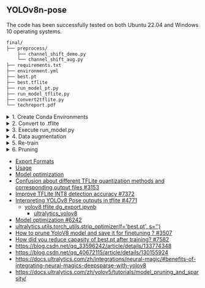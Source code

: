 ## YOLOv8n-pose

The code has been successfully tested on both Ubuntu 22.04 and Windows 10 operating systems.


```bash
final/
├── preprocess/
    ├── channel_shift_demo.py
    └── channel_shift_aug.py
├── requirements.txt
├── environment.yml
├── best.pt
├── best.tflite
├── run_model_pt.py
├── run_model_tflite.py
├── convert2tflite.py
└── techreport.pdf
```


<details><summary>1. Create Conda Environments</summary>

- for pip users

```bash
$ conda env remove -n yuhs1
$ conda create -n yuhs1 python=3.10 -y
$ conda activate yuhs1
$ pip install ultralytics
$ pip install nvidia-pyindex
$ pip install onnx-graphsurgeon
$ pip install -r requirements.txt
```

- for Conda users

```bash
$ conda env create -f environment.yml
```

- for Docker users

```bash

```

</details>


<details><summary>2. Convert to .tflite</summary>

```bash
$ python convert2tflite.py
```

</details>


<details><summary>3. Execute run_model.py</summary>

```bash
# for best.pt inference
$ python run_model_pt.py ./imageList.txt test_data

# for best.tflite inference
$ python run_model_tflite.py ./imageList.txt test_data
```

</details>



<details><summary>4. Data augmentation</summary>

```bash
# ivslab_facial _testing_example_private_final
$ python predict.py

# preprocess
$ fitTest_aug.py
$ channel_shift_aug.py
```

</details>


<details><summary>5. Re-train</summary>

```bash
$ git clone https://github.com/ultralytics/ultralytics.git
```

</details>


<details><summary>6. Pruning</summary>

```bash
# https://github.com/VainF/Torch-Pruning/tree/master/examples/yolov8
$ conda create -n yuhs1_p python=3.10 -y
$ conda activate yuhs1_p
$ pip install ultralytics
$ git clone https://github.com/VainF/Torch-Pruning.git
$ mv Torch-Pruning v8_160_pruning
$ cd v8_160_pruning/
$ git clone https://github.com/ultralytics/ultralytics.git 
$ cp examples/yolov8/yolov8_pruning.py ultralytics/
$ cd ultralytics/
$ git checkout 44c7c3514d87a5e05cfb14dba5a3eeb6eb860e70    # for compatibility
```

</details>


- [Export Formats](https://docs.ultralytics.com/modes/export/#export-formats)
- [Usage](https://docs.ultralytics.com/integrations/tflite/#usage)
- [Model optimization](https://www.tensorflow.org/lite/performance/model_optimization)
- [Confusion about different TFLite quantization methods and corresponding output files #3153](https://github.com/ultralytics/ultralytics/issues/3153)
- [Improve TFLite INT8 detection accuracy #7372](https://github.com/ultralytics/ultralytics/pull/7372)
- [Interpreting YOLOv8 Pose outputs in tflite #4771](https://github.com/ultralytics/ultralytics/issues/4771)
    - [yolov8 tflite dg_export.ipynb](https://colab.research.google.com/drive/1yjCEwwFuMKvFJceSDfyWrUWOSfvLlPjl?usp=sharing#scrollTo=v_QB06rnjz9e)
        - [ultralytics_yolov8](https://github.com/DeGirum/ultralytics_yolov8)
- [Model optimization #6242](https://github.com/ultralytics/ultralytics/issues/6242)
- [ultralytics.utils.torch_utils.strip_optimizer(f='best.pt', s='')](https://docs.ultralytics.com/reference/utils/torch_utils/#ultralytics.utils.torch_utils.strip_optimizer)
- [How to prune YoloV8 model and save it for finetuning ? #3507](https://github.com/ultralytics/ultralytics/issues/3507)
- [How did you reduce capasity of best.pt after training? #7582](https://github.com/ultralytics/yolov5/issues/7582)
- https://blog.csdn.net/qq_33596242/article/details/133774348
- https://blog.csdn.net/qq_40672115/article/details/130155924
- https://docs.ultralytics.com/zh/integrations/neural-magic/#benefits-of-integrating-neural-magics-deepsparse-with-yolov8
- https://docs.ultralytics.com/zh/yolov5/tutorials/model_pruning_and_sparsity/
